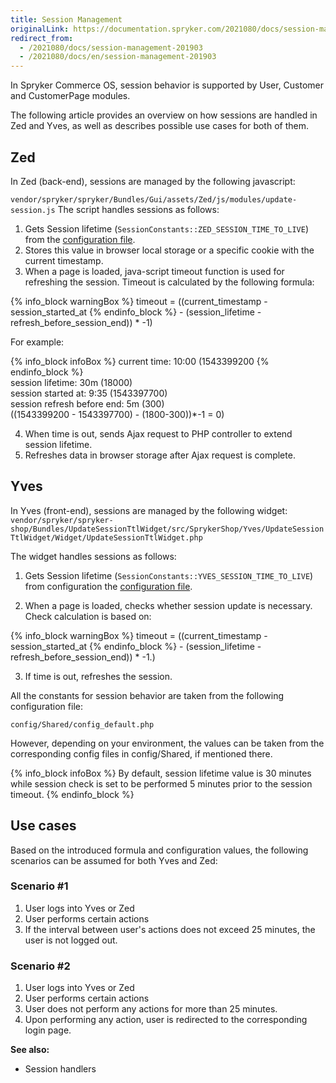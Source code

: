 ```yaml
---
title: Session Management
originalLink: https://documentation.spryker.com/2021080/docs/session-management-201903
redirect_from:
  - /2021080/docs/session-management-201903
  - /2021080/docs/en/session-management-201903
---
```


In Spryker Commerce OS, session behavior is supported by User, Customer and CustomerPage modules.

The following article provides an overview on how sessions are handled in Zed and Yves, as well as describes possible use cases for both of them.

## Zed
In Zed (back-end), sessions are managed by the following javascript:

`vendor/spryker/spryker/Bundles/Gui/assets/Zed/js/modules/update-session.js`
The script handles sessions as follows:

1. Gets Session lifetime (`SessionConstants::ZED_SESSION_TIME_TO_LIVE`) from the [configuration file](https://documentation.spryker.com/resources_and_developer_tools/session_management/session-management-201903.htm#All).
2. Stores this value in browser local storage or a specific cookie with the current timestamp.
3. When a page is loaded, java-script timeout function is used for refreshing the session. Timeout is calculated by the following formula:

{% info_block warningBox %}
timeout = ((current_timestamp - session_started_at
{% endinfo_block %} - (session_lifetime - refresh_before_session_end)) * -1)

For example:

{% info_block infoBox %}
current time: 10:00 (1543399200
{% endinfo_block %}<br>session lifetime: 30m (18000)<br>session started at: 9:35 (1543397700)<br>session refresh before end: 5m (300)<br>((1543399200 - 1543397700) - (1800-300))*-1 = 0)

4. When time is out, sends Ajax request to PHP controller to extend session lifetime.
5. Refreshes data in browser storage after Ajax request is complete.

## Yves
In Yves (front-end), sessions are managed by the following widget:
`vendor/spryker/spryker-shop/Bundles/UpdateSessionTtlWidget/src/SprykerShop/Yves/UpdateSessionTtlWidget/Widget/UpdateSessionTtlWidget.php`

The widget handles sessions as follows:

1. Gets Session lifetime (`SessionConstants::YVES_SESSION_TIME_TO_LIVE`) from configuration the [configuration file](https://documentation.spryker.com/resources_and_developer_tools/session_management/session-management-201903.htm#All).

2. When a page is loaded, checks whether session update is necessary. Check calculation is based on:

{% info_block warningBox %}
timeout = ((current_timestamp - session_started_at
{% endinfo_block %} - (session_lifetime - refresh_before_session_end)) * -1.)

3. If time is out, refreshes the session.


All the constants for session behavior are taken from the following configuration file:

`config/Shared/config_default.php`

However, depending on your environment, the values can be taken from the corresponding config files in config/Shared, if mentioned there.

{% info_block infoBox %}
By default, session lifetime value is 30 minutes while session check is set to be performed 5 minutes prior to the session timeout.
{% endinfo_block %}

## Use cases
Based on the introduced formula and configuration values, the following scenarios can be assumed for both Yves and Zed:

### Scenario #1

1. User logs into Yves or Zed
2. User performs certain actions
3. If the interval between user's actions does not exceed 25 minutes, the user is not logged out.

### Scenario #2
1. User logs into Yves or Zed
2. User performs certain actions
3. User does not perform any actions for more than 25 minutes.
4. Upon performing any action, user is redirected to the corresponding login page.

**See also:**

* Session handlers

<!-- _Last review date: Feb 19, 2019_ by Jeremy Foruna, Andrii Tserkovnyi -->

